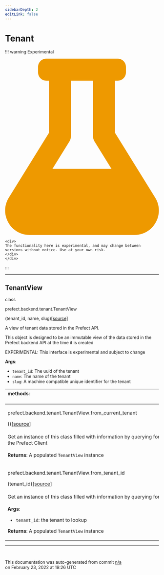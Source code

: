 ```yaml
---
sidebarDepth: 2
editLink: false
---
```

# Tenant

!!! warning Experimental
    <div class="experimental-warning">
    <svg
        aria-hidden="true"
        focusable="false"
        role="img"
        xmlns="http://www.w3.org/2000/svg"
        viewBox="0 0 448 512"
        >
    <path
    fill="#e90"
    d="M437.2 403.5L320 215V64h8c13.3 0 24-10.7 24-24V24c0-13.3-10.7-24-24-24H120c-13.3 0-24 10.7-24 24v16c0 13.3 10.7 24 24 24h8v151L10.8 403.5C-18.5 450.6 15.3 512 70.9 512h306.2c55.7 0 89.4-61.5 60.1-108.5zM137.9 320l48.2-77.6c3.7-5.2 5.8-11.6 5.8-18.4V64h64v160c0 6.9 2.2 13.2 5.8 18.4l48.2 77.6h-172z"
    >
    </path>
    </svg>

    <div>
    The functionality here is experimental, and may change between versions without notice. Use at your own risk.
    </div>
    </div>
:::

---

 ## TenantView
 <div class='class-sig' id='prefect-backend-tenant-tenantview'><p class="prefect-sig">class </p><p class="prefect-class">prefect.backend.tenant.TenantView</p>(tenant_id, name, slug)<span class="source"><a href="https://github.com/PrefectHQ/prefect/blob/master/src/prefect/backend/tenant.py#L9">[source]</a></span></div>

A view of tenant data stored in the Prefect API.

This object is designed to be an immutable view of the data stored in the Prefect backend API at the time it is created

EXPERIMENTAL: This interface is experimental and subject to change

**Args**:     <ul class="args"><li class="args">`tenant_id`: The uuid of the tenant     </li><li class="args">`name`: The name of the tenant     </li><li class="args">`slug`: A machine compatible unique identifier for the tenant</li></ul>

|methods: &nbsp;&nbsp;&nbsp;&nbsp;&nbsp;&nbsp;&nbsp;&nbsp;&nbsp;&nbsp;&nbsp;&nbsp;&nbsp;&nbsp;&nbsp;&nbsp;&nbsp;&nbsp;&nbsp;&nbsp;&nbsp;&nbsp;&nbsp;&nbsp;&nbsp;&nbsp;&nbsp;&nbsp;&nbsp;&nbsp;&nbsp;&nbsp;&nbsp;&nbsp;&nbsp;&nbsp;&nbsp;&nbsp;&nbsp;&nbsp;&nbsp;&nbsp;&nbsp;&nbsp;&nbsp;&nbsp;&nbsp;&nbsp;&nbsp;&nbsp;&nbsp;&nbsp;&nbsp;&nbsp;&nbsp;&nbsp;&nbsp;&nbsp;&nbsp;&nbsp;&nbsp;&nbsp;&nbsp;&nbsp;&nbsp;&nbsp;&nbsp;&nbsp;&nbsp;&nbsp;&nbsp;&nbsp;&nbsp;&nbsp;&nbsp;&nbsp;&nbsp;&nbsp;&nbsp;&nbsp;&nbsp;&nbsp;&nbsp;&nbsp;&nbsp;&nbsp;&nbsp;&nbsp;&nbsp;&nbsp;&nbsp;&nbsp;&nbsp;&nbsp;&nbsp;&nbsp;&nbsp;&nbsp;&nbsp;&nbsp;&nbsp;&nbsp;&nbsp;&nbsp;&nbsp;&nbsp;&nbsp;&nbsp;&nbsp;&nbsp;&nbsp;&nbsp;&nbsp;&nbsp;&nbsp;&nbsp;&nbsp;&nbsp;&nbsp;&nbsp;&nbsp;&nbsp;&nbsp;&nbsp;&nbsp;&nbsp;&nbsp;&nbsp;&nbsp;&nbsp;&nbsp;&nbsp;&nbsp;&nbsp;&nbsp;&nbsp;&nbsp;&nbsp;&nbsp;&nbsp;&nbsp;&nbsp;&nbsp;&nbsp;&nbsp;&nbsp;&nbsp;&nbsp;&nbsp;&nbsp;|
|:----|
 | <div class='method-sig' id='prefect-backend-tenant-tenantview-from-current-tenant'><p class="prefect-class">prefect.backend.tenant.TenantView.from_current_tenant</p>()<span class="source"><a href="https://github.com/PrefectHQ/prefect/blob/master/src/prefect/backend/tenant.py#L132">[source]</a></span></div>
<p class="methods">Get an instance of this class filled with information by querying for the tenant id set in the Prefect Client<br><br>**Returns**:     A populated `TenantView` instance</p>|
 | <div class='method-sig' id='prefect-backend-tenant-tenantview-from-tenant-id'><p class="prefect-class">prefect.backend.tenant.TenantView.from_tenant_id</p>(tenant_id)<span class="source"><a href="https://github.com/PrefectHQ/prefect/blob/master/src/prefect/backend/tenant.py#L116">[source]</a></span></div>
<p class="methods">Get an instance of this class filled with information by querying for the given tenant id<br><br>**Args**:     <ul class="args"><li class="args">`tenant_id`: the tenant to lookup</li></ul> **Returns**:     A populated `TenantView` instance</p>|

---
<br>


<p class="auto-gen">This documentation was auto-generated from commit <a href='https://github.com/PrefectHQ/prefect/commit/n/a'>n/a</a> </br>on February 23, 2022 at 19:26 UTC</p>